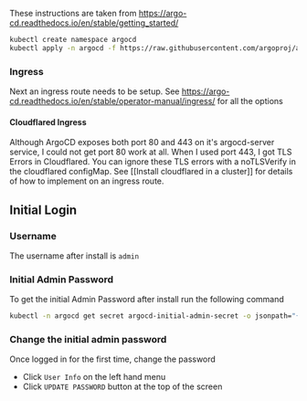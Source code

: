 These instructions are taken from https://argo-cd.readthedocs.io/en/stable/getting_started/

```bash
kubectl create namespace argocd
kubectl apply -n argocd -f https://raw.githubusercontent.com/argoproj/argo-cd/stable/manifests/install.yaml
```
### Ingress
Next an ingress route needs to be setup. See  https://argo-cd.readthedocs.io/en/stable/operator-manual/ingress/ for all the options

#### Cloudflared Ingress
Although ArgoCD exposes both port 80 and 443 on it's argocd-server service, I could not get port 80 work at all. When I used port 443, I got TLS Errors in Cloudflared. You can ignore these TLS errors with a noTLSVerify in the cloudflared configMap.  See [[Install cloudflared in a cluster]] for details of how to implement on an ingress route.

## Initial Login
### Username
The username after install is `admin`

### Initial Admin Password
To get the initial Admin Password after install run the following command

```bash
kubectl -n argocd get secret argocd-initial-admin-secret -o jsonpath="{.data.password}" | base64 -d
```

### Change the initial admin password
Once logged in for the first time, change the password
* Click `User Info` on the left hand menu
* Click `UPDATE PASSWORD` button at the top of the screen